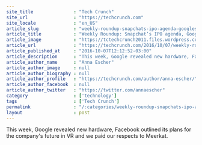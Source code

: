 ```yaml
---
site_title               : "Tech Crunch"
site_url                 : "https://techcrunch.com"
site_locale              : "en_US"
article_slug             : "weekly-roundup-snapchats-ipo-agenda-googles-new-hardware-and-rip-meerkat"
article_title            : "Weekly Roundup: Snapchat’s IPO agenda, Google’s new hardware and RIP Meerkat"
article_image            : "https://tctechcrunch2011.files.wordpress.com/2016/10/screen-shot-2016-10-07-at-11-56-59-am.png?w=611&h=342&crop=1"
article_url              : "https://techcrunch.com/2016/10/07/weekly-roundup-snapchats-ipo-agenda-googles-new-hardware-and-rip-meerkat/"
article_published_at     : "2016-10-07T12:12:52-03:00"
article_description      : "This week, Google revealed new hardware, Facebook outlined its plans for the company's future in VR and we paid our respects to Meerkat."
article_author_name      : "Anna Escher"
article_author_image     : null
article_author_biography : null
article_author_profile   : "https://techcrunch.com/author/anna-escher/"
article_author_facebook  : null
article_author_twitter   : "https://twitter.com/annaescher"
category                 : ['technology']
tags                     : ['Tech Crunch']
permalink                : "/:categories/weekly-roundup-snapchats-ipo-agenda-googles-new-hardware-and-rip-meerkat/"
layout                   : post
---
```


This week, Google revealed new hardware, Facebook outlined its plans for the company's future in VR and we paid our respects to Meerkat.

